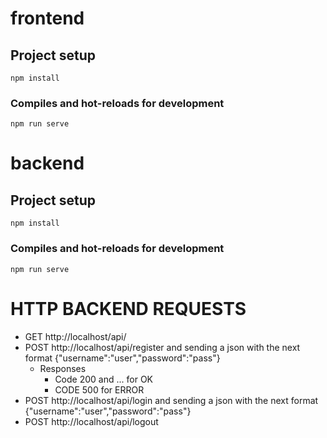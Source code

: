 # frontend

## Project setup
```
npm install
```

### Compiles and hot-reloads for development
```
npm run serve
```

# backend

## Project setup
```
npm install
```

### Compiles and hot-reloads for development
```
npm run serve
```

# HTTP BACKEND REQUESTS
- GET http://localhost/api/
- POST http://localhost/api/register and sending a json with the next format {"username":"user","password":"pass"}
    - Responses
        - Code 200 and ... for OK
        - CODE 500 for ERROR
- POST http://localhost/api/login and sending a json with the next format {"username":"user","password":"pass"}
- POST http://localhost/api/logout